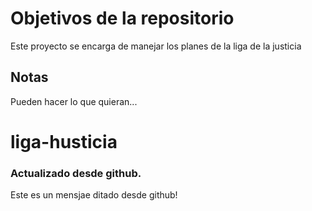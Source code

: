 # Objetivos de la repositorio

Este proyecto se encarga de manejar los planes de la liga de la justicia


## Notas
Pueden hacer lo que quieran...
# liga-husticia


### Actualizado desde github.
Este es un mensjae ditado desde github!
